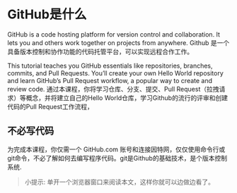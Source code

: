 # GitHub是什么

GitHub is a code hosting platform for version control and collaboration. It lets you and others work together on projects from anywhere.
Github 是一个具备版本控制和协作功能的代码托管平台，可以实现远程合作工作。

This tutorial teaches you GitHub essentials like repositories, branches, commits, and Pull Requests. You’ll create your own Hello World repository and learn GitHub’s Pull Request workflow, a popular way to create and review code.
通过本课程，你将学习仓库、分支、提交、Pull Request（拉拽请求）等概念，并将建立自己的Hello World仓库，学习Github的流行的评审和创建代码的Pull Request工作流程，

## 不必写代码

为完成本课程，你仅需一个 GitHub.com 账号和连接因特网，仅仅使用命令行或git命令，不必了解如何去编写程序代码。git是Github的基础技术，是个版本控制系统.

   > 小提示: 单开一个浏览器窗口来阅读本文，这样你就可以边做边看了。
